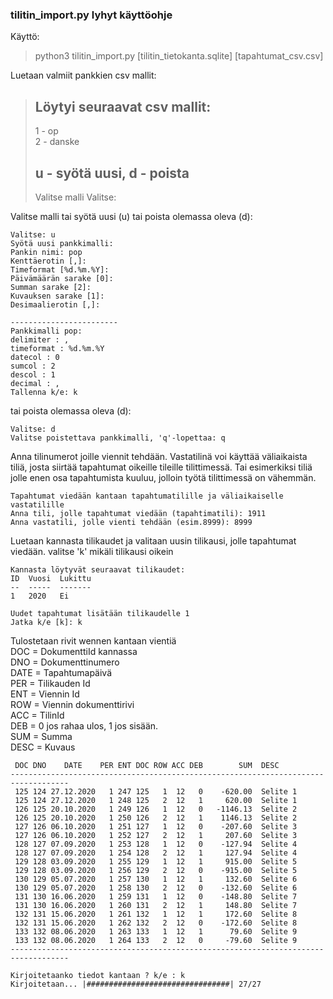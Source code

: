 ### tilitin_import.py lyhyt käyttöohje

Käyttö:

> python3 tilitin_import.py [tilitin_tietokanta.sqlite] [tapahtumat_csv.csv]

Luetaan valmiit pankkien csv mallit:



>Löytyi seuraavat csv mallit:  
>------------------------------ 
>1 - op  
>2 - danske   
>  
>u - syötä uusi, d - poista  
>------------------------------  
>Valitse malli
>Valitse: 


Valitse malli tai syötä uusi (u) tai poista olemassa oleva (d):

```
Valitse: u
Syötä uusi pankkimalli: 
Pankin nimi: pop
Kenttäerotin [,]: 
Timeformat [%d.%m.%Y]: 
Päivämäärän sarake [0]: 
Summan sarake [2]: 
Kuvauksen sarake [1]: 
Desimaalierotin [,]: 

------------------------
Pankkimalli pop:
delimiter : ,
timeformat : %d.%m.%Y
datecol : 0
sumcol : 2
descol : 1
decimal : ,
Tallenna k/e: k
```

tai poista olemassa oleva (d):

```
Valitse: d
Valitse poistettava pankkimalli, 'q'-lopettaa: q
```

Anna tilinumerot joille viennit tehdään. Vastatilinä voi käyttää väliaikaista tiliä, 
josta siirtää tapahtumat oikeille tileille tilittimessä. Tai esimerkiksi tiliä jolle enen osa tapahtumista kuuluu, 
jolloin työtä tilittimessä on vähemmän.

```
Tapahtumat viedään kantaan tapahtumatilille ja väliaikaiselle vastatilille
Anna tili, jolle tapahtumat viedään (tapahtimatili): 1911
Anna vastatili, jolle vienti tehdään (esim.8999): 8999
```

Luetaan kannasta tilikaudet ja valitaan uusin tilikausi, jolle tapahtumat viedään. valitse 'k' mikäli tilikausi oikein

```
Kannasta löytyvät seuraavat tilikaudet: 
ID  Vuosi  Lukittu
--  -----  -------
1   2020   Ei

Uudet tapahtumat lisätään tilikaudelle 1
Jatka k/e [k]: k
```

Tulostetaan rivit wennen kantaan vientiä  
DOC = DokumenttiId kannassa  
DNO = Dokumenttinumero  
DATE = Tapahtumapäivä  
PER = Tilikauden Id  
ENT = Viennin Id  
ROW = Viennin dokumenttirivi  
ACC = TilinId  
DEB = 0 jos rahaa ulos, 1 jos sisään.  
SUM = Summa  
DESC = Kuvaus  


```
 DOC DNO    DATE    PER ENT DOC ROW ACC DEB        SUM  DESC
-----------------------------------------------------------------------------------
 125 124 27.12.2020   1 247 125   1  12   0    -620.00  Selite 1
 125 124 27.12.2020   1 248 125   2  12   1     620.00  Selite 1
 126 125 20.10.2020   1 249 126   1  12   0   -1146.13  Selite 2
 126 125 20.10.2020   1 250 126   2  12   1    1146.13  Selite 2
 127 126 06.10.2020   1 251 127   1  12   0    -207.60  Selite 3
 127 126 06.10.2020   1 252 127   2  12   1     207.60  Selite 3
 128 127 07.09.2020   1 253 128   1  12   0    -127.94  Selite 4
 128 127 07.09.2020   1 254 128   2  12   1     127.94  Selite 4
 129 128 03.09.2020   1 255 129   1  12   1     915.00  Selite 5
 129 128 03.09.2020   1 256 129   2  12   0    -915.00  Selite 5
 130 129 05.07.2020   1 257 130   1  12   1     132.60  Selite 6
 130 129 05.07.2020   1 258 130   2  12   0    -132.60  Selite 6
 131 130 16.06.2020   1 259 131   1  12   0    -148.80  Selite 7
 131 130 16.06.2020   1 260 131   2  12   1     148.80  Selite 7
 132 131 15.06.2020   1 261 132   1  12   1     172.60  Selite 8
 132 131 15.06.2020   1 262 132   2  12   0    -172.60  Selite 8
 133 132 08.06.2020   1 263 133   1  12   1      79.60  Selite 9
 133 132 08.06.2020   1 264 133   2  12   0     -79.60  Selite 9
-----------------------------------------------------------------------------------

Kirjoitetaanko tiedot kantaan ? k/e : k
Kirjoitetaan... |################################| 27/27

```
